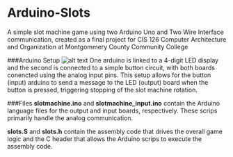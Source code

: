 # Arduino-Slots
A simple slot machine game using two Arduino Uno and Two Wire Interface communication, created as a final project for CIS 126 Computer Architecture and Organization at Montgommery County Community College

###Arduino Setup
![alt text](https://i.imgur.com/wkuCJIH.png "Arduino setup")
One arduino is linked to a 4-digit LED display and the second is connected to a simple button circuit, with both boards conencted using the analog input pins.
This setup allows for the button (input) arduino to send a message to the LED (output) board when the button is pressed, triggering stopping of the slot machine rotation.

###Files
**slotmachine.ino** and **slotmachine_input.ino** contain the Arduino language files for the output and input boards, respectively.  These scrips primarily handle the analog communication.

**slots.S** and **slots.h** contain the assembly code that drives the overall game logic and the C header that allows the Arduino scrips to execute the assembly code.
